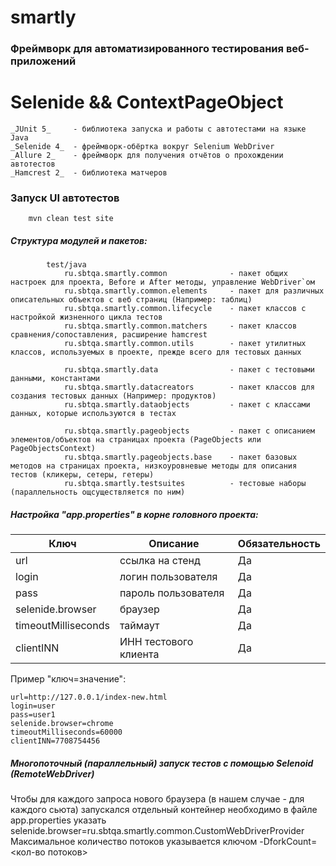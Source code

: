 # smartly
### Фреймворк для автоматизированного тестирования веб-приложений

# Selenide && ContextPageObject

    _JUnit 5_     - библиотека запуска и работы с автотестами на языке Java
    _Selenide 4_  - фреймворк-обёртка вокруг Selenium WebDriver
    _Allure 2_    - фреймворк для получения отчётов о прохождении автотестов
    _Нamcrest 2_  - библиотека матчеров

### Запуск UI автотестов

        mvn clean test site


##### Структура модулей и пакетов:

            test/java
                ru.sbtqa.smartly.common              - пакет общих настроек для проекта, Before и After методы, управление WebDriver`ом
                ru.sbtqa.smartly.common.elements     - пакет для различных описательных объектов с веб страниц (Например: таблиц)
                ru.sbtqa.smartly.common.lifecycle    - пакет классов с настройкой жизненного цикла тестов
                ru.sbtqa.smartly.common.matchers     - пакет классов сравнения/сопоставления, расширение hamcrest
                ru.sbtqa.smartly.common.utils        - пакет утилитных классов, используемых в проекте, прежде всего для тестовых данных

                ru.sbtqa.smartly.data                - пакет c тестовыми данными, константами
                ru.sbtqa.smartly.datacreators        - пакет классов для создания тестовых данных (Например: продуктов)
                ru.sbtqa.smartly.dataobjects         - пакет с классами данных, которые используются в тестах

                ru.sbtqa.smartly.pageobjects         - пакет с описанием элементов/объектов на страницах проекта (PageObjects или PageObjectsContext)
                ru.sbtqa.smartly.pageobjects.base    - пакет базовых методов на страницах проекта, низкоуровневые методы для описания тестов (кликеры, сетеры, гетеры)
                ru.sbtqa.smartly.testsuites          - тестовые наборы (параллельность ощсуществляется по ним)

##### Настройка "app.properties" в корне головного проекта:

| Ключ                    |Описание                                 | Обязательность
| ------------------------|-----------------------------------------|----------------
| url                     | ссылка на стенд                         | Да 
| login                   | логин пользователя                      | Да 
| pass                    | пароль пользователя                     | Да 
| selenide.browser        | браузер                                 | Да 
| timeoutMilliseconds     | таймаут                                 | Да 
| clientINN               | ИНН тестового клиента                   | Да 

Пример "ключ=значение":

    url=http://127.0.0.1/index-new.html
    login=user
    pass=user1
    selenide.browser=chrome
    timeoutMilliseconds=60000
    clientINN=7708754456

##### Многопоточный (параллельный) запуск тестов с помощью Selenoid (RemoteWebDriver)

Чтобы для каждого запроса нового браузера (в нашем случае - для каждого сьюта) запускался отдельный контейнер
необходимо в файле app.properties указать selenide.browser=ru.sbtqa.smartly.common.CustomWebDriverProvider
Максимальное количество потоков указывается ключом -DforkCount=<кол-во потоков>
